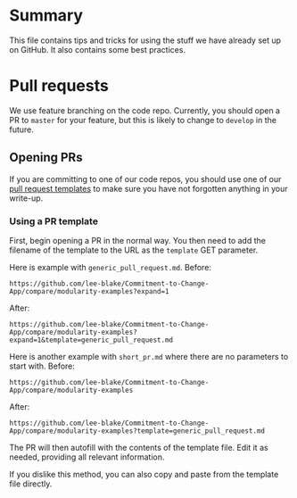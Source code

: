 # Summary
This file contains tips and tricks for using the stuff we have already set up on GitHub. It also contains some best practices.

# Pull requests
We use feature branching on the code repo. Currently, you should open a PR to `master` for your feature, but this is 
likely to change to `develop` in the future.

## Opening PRs
If you are committing to one of our code repos, you should use one of our
[pull request templates](https://github.com/lee-blake/Commitment-to-Change-App/tree/master/.github/PULL_REQUEST_TEMPLATE) 
to make sure you have not forgotten anything in your write-up. 

### Using a PR template
First, begin opening a PR in the normal way. You then need to add the filename of the template to the URL as the `template` 
GET parameter.

Here is example with `generic_pull_request.md`. Before:
```
https://github.com/lee-blake/Commitment-to-Change-App/compare/modularity-examples?expand=1
```
After:
```
https://github.com/lee-blake/Commitment-to-Change-App/compare/modularity-examples?expand=1&template=generic_pull_request.md
```

Here is another example with `short_pr.md` where there are no parameters to start with. Before:
```
https://github.com/lee-blake/Commitment-to-Change-App/compare/modularity-examples
```
After:
```
https://github.com/lee-blake/Commitment-to-Change-App/compare/modularity-examples?template=generic_pull_request.md
```

The PR will then autofill with the contents of the template file. Edit it as needed, providing all relevant information.

If you dislike this method, you can also copy and paste from the template file directly.
